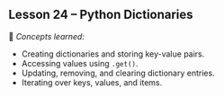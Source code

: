 ## Lesson 24 – Python Dictionaries
📌 *Concepts learned:*  
- Creating dictionaries and storing key-value pairs.  
- Accessing values using `.get()`.  
- Updating, removing, and clearing dictionary entries.  
- Iterating over keys, values, and items.  


